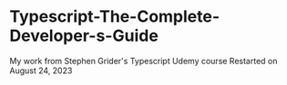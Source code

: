 # Typescript-The-Complete-Developer-s-Guide
My work from Stephen Grider's Typescript Udemy course
Restarted on August 24, 2023
